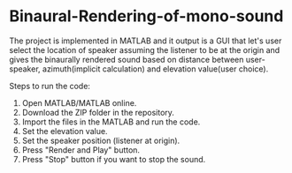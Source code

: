# Binaural-Rendering-of-mono-sound

The project is implemented in MATLAB and it output is a GUI that let's user select the location of speaker assuming the listener to be at the origin and gives the binaurally rendered sound based on distance between user-speaker, azimuth(implicit calculation) and elevation value(user choice).

Steps to run the code:
1. Open MATLAB/MATLAB online.
2. Download the ZIP folder in the repository.
3. Import the files in the MATLAB and run the code.
4. Set the elevation value.
5. Set the speaker position (listener at origin).
6. Press "Render and Play" button.
7. Press "Stop" button if you want to stop the sound.
